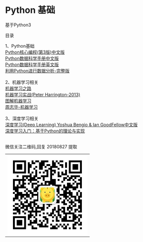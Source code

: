 Python 基础
======

基于Python3

目录

1、Python基础<br>
[Python核心编程(第3版)中文版<br>](https://pan.baidu.com/s/1sCffJgYUsU1RG25_pWW0cA)
[Python数据科学手册中文版<br>](https://pan.baidu.com/s/1sCffJgYUsU1RG25_pWW0cA)
[Python数据科学手册英文版<br>](https://pan.baidu.com/s/1sCffJgYUsU1RG25_pWW0cA)
[利用Python进行数据分析-完整版<br>](https://pan.baidu.com/s/1sCffJgYUsU1RG25_pWW0cA)
<br>
2、机器学习相关<br>
[机器学习之路<br>](https://pan.baidu.com/s/1sCffJgYUsU1RG25_pWW0cA)
[机器学习实战(Peter Harrington-2013)<br>](https://pan.baidu.com/s/1sCffJgYUsU1RG25_pWW0cA)
[图解机器学习<br>](https://pan.baidu.com/s/1sCffJgYUsU1RG25_pWW0cA)
[周志华-机器学习<br>](https://pan.baidu.com/s/1sCffJgYUsU1RG25_pWW0cA)
<br>
3、深度学习相关<br>
[深度学习(Deep Learning) Yoshua Bengio & Ian GoodFellow中文版<br>](https://pan.baidu.com/s/1sCffJgYUsU1RG25_pWW0cA)
[深度学习入门：基于Python的理论与实现<br>](https://pan.baidu.com/s/1sCffJgYUsU1RG25_pWW0cA)
<br>

微信关注二维码,回复 20180827 提取 <br/>
<table>
    <tr>
        <td><img src="https://github.com/enigmawxy/AI-Learning/blob/master/images/qrcode_for_gh_876fce17e53a_258.jpg"/></td>
    </tr>
</table>

